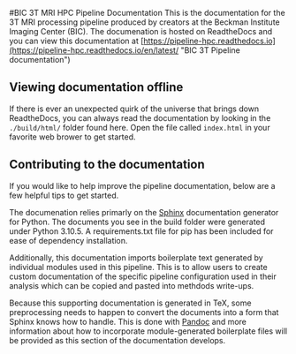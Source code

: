 #BIC 3T MRI HPC Pipeline Documentation
This is the documentation for the 3T MRI processing pipeline produced by creators at the Beckman Institute Imaging Center (BIC). The documenation is hosted on ReadtheDocs and you can view this documentation at [https://pipeline-hpc.readthedocs.io](https://pipeline-hpc.readthedocs.io/en/latest/ "BIC 3T Pipeline documentation")

## Viewing documentation offline
If there is ever an unexpected quirk of the universe that brings down ReadtheDocs, you can always read the documentation by looking in the `./build/html/` folder found here. Open the file called `index.html` in your favorite web brower to get started.

## Contributing to the documentation
If you would like to help improve the pipeline documentation, below are a few helpful tips to get started.

The documenation relies primarly on the [Sphinx](https://www.sphinx-doc.org/) documentation generator for Python. The documents you see in the build folder were generated under Python 3.10.5. A requirements.txt file for pip has been included for ease of dependency installation.

Additionally, this documentation imports boilerplate text generated by individual modules used in this pipeline. This is to allow users to create custom documentation of the specific pipeline configuration used in their analysis which can be copied and pasted into methdods write-ups.

Because this supporting documentation is generated in TeX, some preprocessing needs to happen to convert the documents into a form that Sphinx knows how to handle. This is done with [Pandoc](https://pandoc.org) and more information about how to incorporate module-generated boilerplate files will be provided as this section of the documentation develops. 
